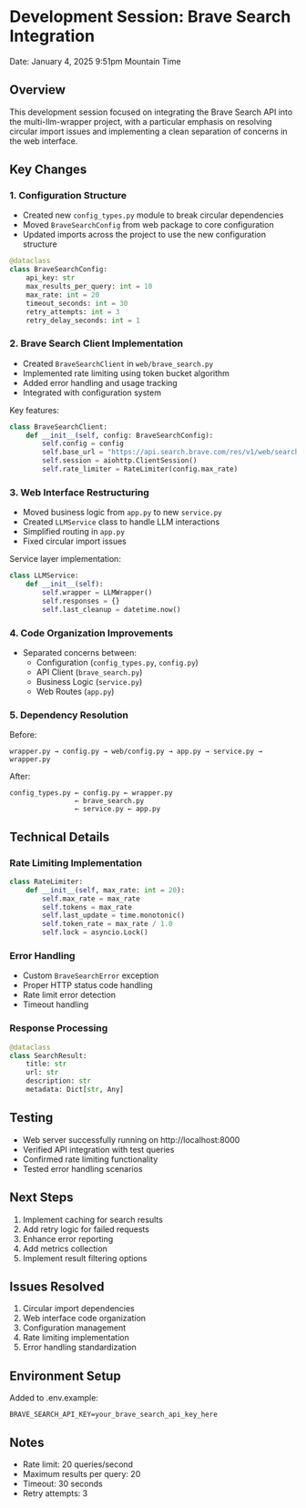 # Development Session: Brave Search Integration
Date: January 4, 2025 9:51pm Mountain Time

## Overview
This development session focused on integrating the Brave Search API into the multi-llm-wrapper project, with a particular emphasis on resolving circular import issues and implementing a clean separation of concerns in the web interface.

## Key Changes

### 1. Configuration Structure
- Created new `config_types.py` module to break circular dependencies
- Moved `BraveSearchConfig` from web package to core configuration
- Updated imports across the project to use the new configuration structure

```python
@dataclass
class BraveSearchConfig:
    api_key: str
    max_results_per_query: int = 10
    max_rate: int = 20
    timeout_seconds: int = 30
    retry_attempts: int = 3
    retry_delay_seconds: int = 1
```

### 2. Brave Search Client Implementation
- Created `BraveSearchClient` in `web/brave_search.py`
- Implemented rate limiting using token bucket algorithm
- Added error handling and usage tracking
- Integrated with configuration system

Key features:
```python
class BraveSearchClient:
    def __init__(self, config: BraveSearchConfig):
        self.config = config
        self.base_url = "https://api.search.brave.com/res/v1/web/search"
        self.session = aiohttp.ClientSession()
        self.rate_limiter = RateLimiter(config.max_rate)
```

### 3. Web Interface Restructuring
- Moved business logic from `app.py` to new `service.py`
- Created `LLMService` class to handle LLM interactions
- Simplified routing in `app.py`
- Fixed circular import issues

Service layer implementation:
```python
class LLMService:
    def __init__(self):
        self.wrapper = LLMWrapper()
        self.responses = {}
        self.last_cleanup = datetime.now()
```

### 4. Code Organization Improvements
- Separated concerns between:
  - Configuration (`config_types.py`, `config.py`)
  - API Client (`brave_search.py`)
  - Business Logic (`service.py`)
  - Web Routes (`app.py`)

### 5. Dependency Resolution
Before:
```
wrapper.py → config.py → web/config.py → app.py → service.py → wrapper.py
```

After:
```
config_types.py ← config.py ← wrapper.py
                ← brave_search.py
                ← service.py ← app.py
```

## Technical Details

### Rate Limiting Implementation
```python
class RateLimiter:
    def __init__(self, max_rate: int = 20):
        self.max_rate = max_rate
        self.tokens = max_rate
        self.last_update = time.monotonic()
        self.token_rate = max_rate / 1.0
        self.lock = asyncio.Lock()
```

### Error Handling
- Custom `BraveSearchError` exception
- Proper HTTP status code handling
- Rate limit error detection
- Timeout handling

### Response Processing
```python
@dataclass
class SearchResult:
    title: str
    url: str
    description: str
    metadata: Dict[str, Any]
```

## Testing
- Web server successfully running on http://localhost:8000
- Verified API integration with test queries
- Confirmed rate limiting functionality
- Tested error handling scenarios

## Next Steps
1. Implement caching for search results
2. Add retry logic for failed requests
3. Enhance error reporting
4. Add metrics collection
5. Implement result filtering options

## Issues Resolved
1. Circular import dependencies
2. Web interface code organization
3. Configuration management
4. Rate limiting implementation
5. Error handling standardization

## Environment Setup
Added to .env.example:
```
BRAVE_SEARCH_API_KEY=your_brave_search_api_key_here
```

## Notes
- Rate limit: 20 queries/second
- Maximum results per query: 20
- Timeout: 30 seconds
- Retry attempts: 3